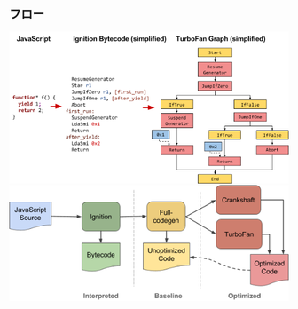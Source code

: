 ## フロー

<div class="flow">
  <img src="../../images/javascriptToTF.png" />
  <img src="../../images/ignitionpipeline.png" />
</div>
